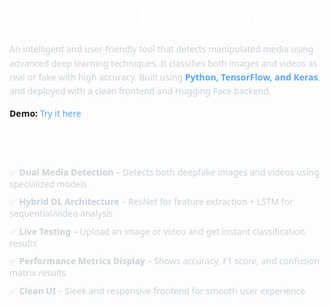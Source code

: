 <h1 style="color:#fff;font-size:2rem;font-family:Segoe UI,Tahoma,Geneva,Verdana,sans-serif;">
  🕵️‍♂️ Deepfake Detection Tool
</h1>

<p style="color:#c9d1d9;font-family:Segoe UI,Tahoma,Geneva,Verdana,sans-serif;line-height:1.6;">
  An intelligent and user-friendly tool that detects manipulated media using advanced deep learning techniques.
  It classifies both images and videos as real or fake with high accuracy.
  Built using <span style="color:#58a6ff;font-weight:bold;">Python, TensorFlow, and Keras</span>,
  and deployed with a clean frontend and Hugging Face backend.
</p>

<p style="font-family:Segoe UI,Tahoma,Geneva,Verdana,sans-serif;">
  <strong>Demo:</strong> 
  <a href="https://deepfake-detection-tool.netlify.app/" target="_blank" style="color:#58a6ff;text-decoration:none;">
    Try it here
  </a>
</p>

<h2 style="color:#fff;font-family:Segoe UI,Tahoma,Geneva,Verdana,sans-serif;">✨ Features</h2>

<ul style="list-style:none;padding-left:0;font-family:Segoe UI,Tahoma,Geneva,Verdana,sans-serif;color:#c9d1d9;">
  <li style="margin-bottom:0.6rem;">
    ✅ <strong>Dual Media Detection</strong> – Detects both deepfake images and videos using specialized models
  </li>
  <li style="margin-bottom:0.6rem;">
    ✅ <strong>Hybrid DL Architecture</strong> – ResNet for feature extraction + LSTM for sequential/video analysis
  </li>
  <li style="margin-bottom:0.6rem;">
    ✅ <strong>Live Testing</strong> – Upload an image or video and get instant classification results
  </li>
  <li style="margin-bottom:0.6rem;">
    ✅ <strong>Performance Metrics Display</strong> – Shows accuracy, F1 score, and confusion matrix results
  </li>
  <li style="margin-bottom:0.6rem;">
    ✅ <strong>Clean UI</strong> – Sleek and responsive frontend for smooth user experience
  </li>
</ul>
